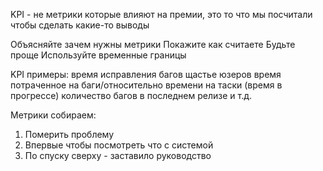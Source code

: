 KPI - не метрики которые влияют на премии, это то что мы посчитали чтобы сделать какие-то выводы

Объясняйте зачем нужны метрики
Покажите как считаете
Будьте проще
Используйте временные границы


KPI примеры:
время исправления багов
щастье юзеров
время потраченное на баги/относительно времени на таски (время в прогрессе)
количество багов в последнем релизе и т.д.

Метрики собираем:
1. Померить проблему
2. Впервые чтобы посмотреть что с системой
3. По спуску сверху - заставило руководство
